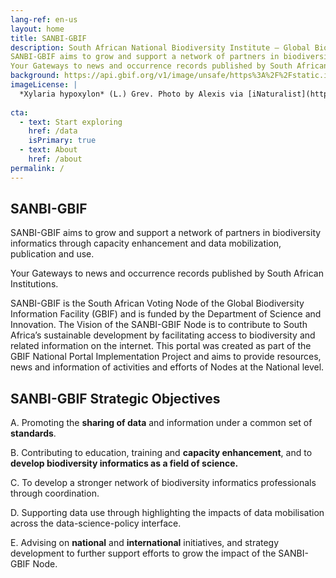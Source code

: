 ```yaml
---
lang-ref: en-us
layout: home
title: SANBI-GBIF
description: South African National Biodiversity Institute – Global Biodiversity Information Facility. 
SANBI-GBIF aims to grow and support a network of partners in biodiversity informatics through capacity enhancement 
Your Gateways to news and occurrence records published by South African Institutions
background: https://api.gbif.org/v1/image/unsafe/https%3A%2F%2Fstatic.inaturalist.org%2Fphotos%2F58912610%2Foriginal.jpeg%3F1577953995
imageLicense: |
  *Xylaria hypoxylon* (L.) Grev. Photo by Alexis via [iNaturalist](https://www.gbif.org/occurrence/2542961803)
 
cta:
  - text: Start exploring
    href: /data
    isPrimary: true
  - text: About
    href: /about
permalink: /
---
```

## **SANBI-GBIF** 

SANBI-GBIF aims to grow and support a network of partners in biodiversity informatics through capacity enhancement and 
data mobilization, publication and use.

Your Gateways to news and occurrence records published by South African Institutions.

SANBI-GBIF is the South African Voting  Node of the Global Biodiversity Information Facility (GBIF) and is funded by the
Department of Science and Innovation. 
The Vision of the SANBI-GBIF Node is to contribute to South Africa’s sustainable development by facilitating access 
to biodiversity and related information on the internet.
This portal was created as part of the GBIF National Portal Implementation Project and aims to provide resources, 
news and information of activities and efforts of Nodes at the National level.

## **SANBI-GBIF Strategic Objectives**

A. Promoting the **sharing of data** and information under a common set of **standards**.

B. Contributing to education, training and **capacity enhancement**, and to **develop biodiversity informatics 
       as a field of science.**

C. To develop a stronger network of biodiversity informatics professionals through coordination. 

D. Supporting data use through highlighting the impacts of data mobilisation across the data-science-policy interface.

E. Advising on **national** and **international** initiatives, and strategy development to further support efforts to 
grow the impact of the SANBI-GBIF Node.










